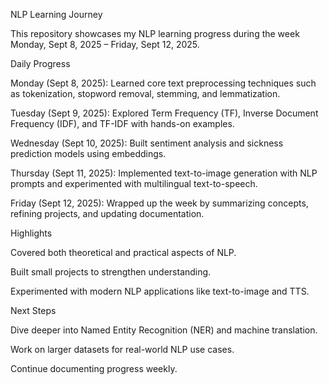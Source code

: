 NLP Learning Journey

This repository showcases my NLP learning progress during the week Monday, Sept 8, 2025 – Friday, Sept 12, 2025.

Daily Progress

Monday (Sept 8, 2025): Learned core text preprocessing techniques such as tokenization, stopword removal, stemming, and lemmatization.

Tuesday (Sept 9, 2025): Explored Term Frequency (TF), Inverse Document Frequency (IDF), and TF-IDF with hands-on examples.

Wednesday (Sept 10, 2025): Built sentiment analysis and sickness prediction models using embeddings.

Thursday (Sept 11, 2025): Implemented text-to-image generation with NLP prompts and experimented with multilingual text-to-speech.

Friday (Sept 12, 2025): Wrapped up the week by summarizing concepts, refining projects, and updating documentation.

Highlights

Covered both theoretical and practical aspects of NLP.

Built small projects to strengthen understanding.

Experimented with modern NLP applications like text-to-image and TTS.

Next Steps

Dive deeper into Named Entity Recognition (NER) and machine translation.

Work on larger datasets for real-world NLP use cases.

Continue documenting progress weekly.
